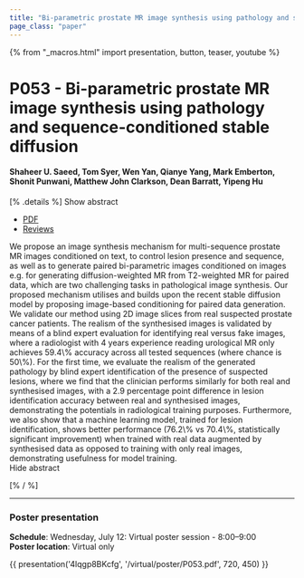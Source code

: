 ```yaml
---
title: "Bi-parametric prostate MR image synthesis using pathology and sequence-conditioned stable diffusion"
page_class: "paper"
---
```


{% from "_macros.html" import presentation, button, teaser, youtube %}

# P053 - Bi-parametric prostate MR image synthesis using pathology and sequence-conditioned stable diffusion

#### Shaheer U. Saeed, Tom Syer, Wen Yan, Qianye Yang, Mark Emberton, Shonit Punwani, Matthew John Clarkson, Dean Barratt, Yipeng Hu


[% .details %]
<a class="toggle_visibility" data-selector=".abstract" data-level="3">Show abstract</a>
- <a href="https://openreview.net/pdf?id=3QnxUSzR7iu">PDF</a>
- <a href="https://openreview.net/forum?id=3QnxUSzR7iu">Reviews</a>

<p>
    <span class="abstract">
        We propose an image synthesis mechanism for multi-sequence prostate MR images conditioned on text, to control lesion presence and sequence, as well as to generate paired bi-parametric images conditioned on images e.g. for generating diffusion-weighted MR from T2-weighted MR for paired data, which are two challenging tasks in pathological image synthesis. Our proposed mechanism utilises and builds upon the recent stable diffusion model by proposing image-based conditioning for paired data generation. We validate our method using 2D image slices from real suspected prostate cancer patients. The realism of the synthesised images is validated by means of a blind expert evaluation for identifying real versus fake images, where a radiologist with 4 years experience reading urological MR only achieves 59.4\% accuracy across all tested sequences (where chance is 50\%). For the first time, we evaluate the realism of the generated pathology by blind expert identification of the presence of suspected lesions, where we find that the clinician performs similarly for both real and synthesised images, with a 2.9 percentage point difference in lesion identification accuracy between real and synthesised images, demonstrating the potentials in radiological training purposes. Furthermore, we also show that a machine learning model, trained for lesion identification, shows better performance (76.2\% vs 70.4\%, statistically significant improvement) when trained with real data augmented by synthesised data as opposed to training with only real images, demonstrating usefulness for model training.
        <br>
        <span class="actions"><a class="toggle_visibility" data-level="2">Hide abstract</a></span>
    </span>
</p>
[% / %]

---


### Poster presentation

**Schedule**: Wednesday, July 12: Virtual poster session - 8:00–9:00<br>
**Poster location**: Virtual only

{{ presentation('4lqgp8BKcfg', '/virtual/poster/P053.pdf', 720, 450) }}